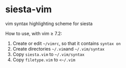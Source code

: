 # siesta-vim
vim syntax highlighting scheme for siesta

How to use, with vim &#8805; 7.2: 

1. Create or edit `~/vimrc`, so that it contains `syntax on`
2. Create directories `~/.vim`and `~/.vim/syntax`
3. Copy `siesta.vim` to `~/.vim/syntax`
4. Copy `filetype.vim` to `<~/.vim`
